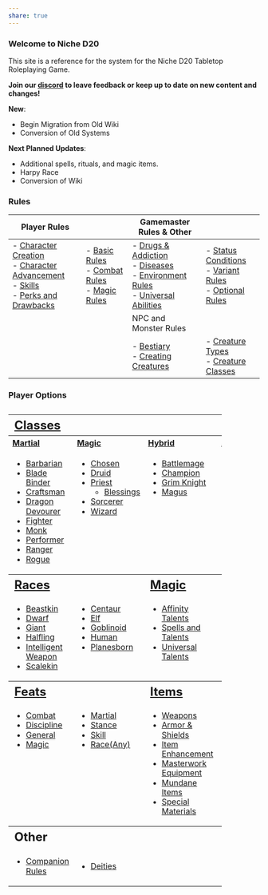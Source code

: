 ```yaml
---
share: true
---
```

### Welcome to Niche D20
This site is a reference for the system for the Niche D20 Tabletop Roleplaying Game.

**Join our [discord](https://discord.gg/EtvTQUtacV) to leave feedback or keep up to date on new content and changes!**

**New**:

- Begin Migration from Old Wiki
- Conversion of Old Systems

**Next Planned Updates**:

- Additional spells, rituals, and magic items.
- Harpy Race
- Conversion of Wiki
### Rules

|Player Rules|   |Gamemaster Rules & Other|   |
|---|---|---|---|
|- [Character Creation](https://niched20.miraheze.org/wiki/Character_Creation "Character Creation")<br>- [Character Advancement](https://niched20.miraheze.org/wiki/Character_Advancement "Character Advancement")<br>- [Skills](https://niched20.miraheze.org/wiki/Skills "Skills")<br>- [Perks and Drawbacks](https://niched20.miraheze.org/wiki/Perks "Perks")|- [Basic Rules](https://niched20.miraheze.org/wiki/Basic_Rules "Basic Rules")<br>- [Combat Rules](https://niched20.miraheze.org/wiki/Combat "Combat")<br>- [Magic Rules](https://niched20.miraheze.org/wiki/Magic/Rules "Magic/Rules")|- [Drugs & Addiction](https://niched20.miraheze.org/wiki/Addiction "Addiction")<br>- [Diseases](https://niched20.miraheze.org/wiki/Diseases "Diseases")<br>- [Environment Rules](https://niched20.miraheze.org/wiki/Environment_Rules "Environment Rules")<br>- [Universal Abilities](https://niched20.miraheze.org/wiki/Universal_Abilities "Universal Abilities")|- [Status Conditions](https://niched20.miraheze.org/wiki/Conditions "Conditions")<br>- [Variant Rules](https://niched20.miraheze.org/wiki/Variant_Rules "Variant Rules")<br>- [Optional Rules](https://niched20.miraheze.org/wiki/Optional_Rules "Optional Rules")|
|||NPC and Monster Rules|   |
|||- [Bestiary](https://niched20.miraheze.org/wiki/Bestiary "Bestiary")<br>- [Creating Creatures](https://niched20.miraheze.org/wiki/Creating_Creatures "Creating Creatures")|- [Creature Types](https://niched20.miraheze.org/wiki/Creature_Types "Creature Types")<br>- [Creature Classes](https://niched20.miraheze.org/wiki/Creature_Classes "Creature Classes")|

### Player Options
<table style="width:85%; text-align: left; vertical-align: top;">
<caption>
</caption>
<tbody><tr>
<th colspan="4" style="font-size: 18pt;"><a href="/wiki/Classes" title="Classes">Classes</a>
</th></tr>
<tr>
<th style=""><a href="/wiki/Martial_Classes" title="Martial Classes">Martial</a>
</th>
<th style=""><a href="/wiki/Magic/Rules" title="Magic/Rules">Magic</a>
</th>
<th style=""><a href="/wiki/Hybrid_Classes" title="Hybrid Classes">Hybrid</a>
</th>
<th style=""><a href="/wiki/Advanced_Classes" title="Advanced Classes">Advanced</a>
</th></tr>
<tr>
<td style="line-height: 1.2em;">
<ul><li><a href="/wiki/Classes/Barbarian" title="Classes/Barbarian">Barbarian</a></li>
<li><a href="/wiki/Classes/Blade_Binder" title="Classes/Blade Binder">Blade Binder</a></li>
<li><a href="/wiki/Classes/Craftsman" title="Classes/Craftsman">Craftsman</a></li>
<li><a href="/wiki/Classes/Dragon_Devourer" title="Classes/Dragon Devourer">Dragon Devourer</a></li>
<li><a href="/wiki/Classes/Fighter" title="Classes/Fighter">Fighter</a></li>
<li><a href="/wiki/Classes/Monk" title="Classes/Monk">Monk</a></li>
<li><a href="/wiki/Classes/Performer" title="Classes/Performer">Performer</a></li>
<li><a href="/wiki/Classes/Ranger" title="Classes/Ranger">Ranger</a></li>
<li><a href="/wiki/Classes/Rogue" title="Classes/Rogue">Rogue</a></li></ul>
</td>
<td style="vertical-align: top; line-height: 1.2em;">
<ul><li><a href="/wiki/Classes/Chosen" title="Classes/Chosen">Chosen</a></li>
<li><a href="/wiki/Classes/Druid" title="Classes/Druid">Druid</a></li>
<li><a href="/wiki/Classes/Priest" title="Classes/Priest">Priest</a>
<ul><li><a href="/wiki/Classes/Priest/Blessings" title="Classes/Priest/Blessings">Blessings</a></li></ul></li>
<li><a href="/wiki/Classes/Sorcerer" title="Classes/Sorcerer">Sorcerer</a></li>
<li><a href="/wiki/Classes/Wizard" title="Classes/Wizard">Wizard</a></li></ul>
</td>
<td style="vertical-align: top; line-height: 1.2em;">
<ul><li><a href="/wiki/Classes/Battlemage" title="Classes/Battlemage">Battlemage</a></li>
<li><a href="/wiki/Classes/Champion" title="Classes/Champion">Champion</a></li>
<li><a href="/wiki/Classes/Grim_Knight" title="Classes/Grim Knight">Grim Knight</a></li>
<li><a href="/wiki/Classes/Magus" title="Classes/Magus">Magus</a></li></ul>
</td>
<td style="vertical-align: top; line-height: 1.2em;">
<ul><li><a href="/wiki/Classes/Eldritch_Knight" title="Classes/Eldritch Knight">Eldritch Knight</a></li>
<li><a href="/wiki/Classes/Nature%27s_Fury" title="Classes/Nature's Fury">Nature's Fury</a></li>
<li><a href="/wiki/Classes/Possessor" title="Classes/Possessor">Possessor</a></li>
<li><a href="/wiki/Classes/Runesmith" title="Classes/Runesmith">Runesmith</a></li>
<li><a href="/wiki/Classes/Steel_Savage" title="Classes/Steel Savage">Steel Savage</a></li>
<li><a href="/wiki/Classes/Samurai" title="Classes/Samurai">Samurai</a></li>
<li><a href="/wiki/Classes/Zealot" title="Classes/Zealot">Zealot</a></li></ul>
</td></tr>
<tr>
<th colspan="2" style="font-size: 18pt;"><a href="/wiki/Races" title="Races">Races</a>
</th>
<th colspan="2" style="font-size: 18pt;"><a href="/wiki/Magic" title="Magic">Magic</a>
</th></tr>
<tr>
<td style="vertical-align: top; line-height: 1.2em;">
<ul><li><a href="/wiki/Races/Beastkin" title="Races/Beastkin">Beastkin</a></li>
<li><a href="/wiki/Races/Dwarf" title="Races/Dwarf">Dwarf</a></li>
<li><a href="/wiki/Races/Giant" title="Races/Giant">Giant</a></li>
<li><a href="/wiki/Races/Halfling" title="Races/Halfling">Halfling</a></li>
<li><a href="/wiki/Races/Intelligent_Weapon" title="Races/Intelligent Weapon">Intelligent Weapon</a></li>
<li><a href="/wiki/Races/Scalekin" title="Races/Scalekin">Scalekin</a></li></ul>
</td>
<td style="vertical-align: top; line-height: 1.2em;">
<ul><li><a href="/wiki/Races/Centaur" title="Races/Centaur">Centaur</a></li>
<li><a href="/wiki/Races/Elf" title="Races/Elf">Elf</a></li>
<li><a href="/wiki/Races/Orc" title="Races/Orc">Goblinoid</a></li>
<li><a href="/wiki/Races/Human" title="Races/Human">Human</a></li>
<li><a href="/wiki/Races/Planesborn" title="Races/Planesborn">Planesborn</a></li></ul>
</td>
<td style="vertical-align: top; line-height: 1.2em;">
<ul><li><a href="/wiki/Magic/Affinity_Talents" title="Magic/Affinity Talents">Affinity Talents</a></li>
<li><a href="/wiki/Magic/Spells" title="Magic/Spells">Spells and Talents</a></li>
<li><a href="/wiki/Magic/Universal_Talents" title="Magic/Universal Talents">Universal Talents</a></li></ul>
</td>
<td style="vertical-align: top; line-height: 1.2em;">
<ul><li><a href="/wiki/Magic/Rules/Casting_Type" title="Magic/Rules/Casting Type">Casting Types</a></li>
<li><a href="/wiki/Magic/Rituals" title="Magic/Rituals">Rituals</a><br></li></ul>
</td></tr>
<tr>
<th colspan="2" style="font-size: 18pt;"><a href="/wiki/Feats" title="Feats">Feats</a>
</th>
<th colspan="2" style="font-size: 18pt;"><a href="/wiki/Items" title="Items">Items</a>
</th></tr>
<tr>
<td style="vertical-align: top; line-height: 1.2em;">
<ul><li><a href="/wiki/Feats/Combat" title="Feats/Combat">Combat</a></li>
<li><a href="/wiki/Feats/Discipline" title="Feats/Discipline">Discipline</a></li>
<li><a href="/wiki/Feats/General" title="Feats/General">General</a></li>
<li><a href="/wiki/Feats/Magic" title="Feats/Magic">Magic</a><br></li></ul>
</td>
<td style="vertical-align: top; line-height: 1.2em;">
<ul><li><a href="/wiki/Feats/Martial" title="Feats/Martial">Martial</a></li>
<li><a href="/wiki/Feats/Stance" title="Feats/Stance">Stance</a></li>
<li><a href="/wiki/Feats/Skill" title="Feats/Skill">Skill</a></li>
<li><a href="/wiki/Feats/Race" title="Feats/Race">Race(Any)</a></li></ul>
</td>
<td style="vertical-align: top; line-height: 1.2em;">
<ul><li><a href="/wiki/Items/Weapons" title="Items/Weapons">Weapons</a></li>
<li><a href="/wiki/Items/Armor_%26_Shields" title="Items/Armor &amp; Shields">Armor &amp; Shields</a></li>
<li><a href="/wiki/Items/Enhancement" title="Items/Enhancement">Item Enhancement</a></li>
<li><a href="/wiki/Items/Masterwork" title="Items/Masterwork">Masterwork Equipment</a></li>
<li><a href="/wiki/Items/Mundane_Items" title="Items/Mundane Items">Mundane Items</a></li>
<li><a href="/wiki/Items/Special_Materials" title="Items/Special Materials">Special Materials</a><br></li></ul>
</td>
<td style="vertical-align: top; line-height: 1.2em;">
<ul><li><a href="/wiki/Alchemical_Items" title="Alchemical Items">Alchemical Items</a></li>
<li><a href="/wiki/Items/Magic_Items" title="Items/Magic Items">Magic Items</a></li>
<li><a href="/wiki/Potions" title="Potions">Potions</a></li>
<li><a href="/wiki/Poisons" title="Poisons">Poisons</a></li>
<li><a href="/wiki/Items/Drugs" title="Items/Drugs">Drugs</a></li>
<li><a href="/wiki/Scrolls" title="Scrolls">Scrolls</a><br></li></ul>
</td></tr>
<tr>
<th colspan="4" style="font-size: 18pt;">Other
</th></tr>
<tr>
<td>
<ul><li><a href="/wiki/Companion_Rules" title="Companion Rules">Companion Rules</a></li></ul>
</td>
<td>
<ul><li><a href="/wiki/Deities" title="Deities">Deities</a></li></ul>
</td>
<td>
</td>
<td>
</td></tr></tbody></table>